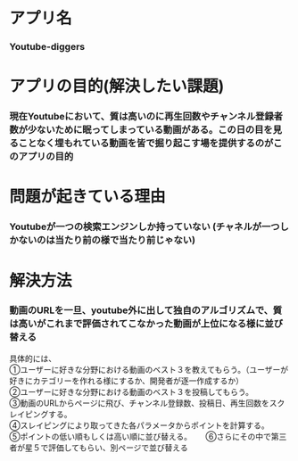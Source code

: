 # アプリ名

### Youtube-diggers   


# アプリの目的(解決したい課題)

### 現在Youtubeにおいて、質は高いのに再生回数やチャンネル登録者数が少ないために眠ってしまっている動画がある。この日の目を見ることなく埋もれている動画を皆で掘り起こす場を提供するのがこのアプリの目的


# 問題が起きている理由

### Youtubeが一つの検索エンジンしか持っていない (チャネルが一つしかないのは当たり前の様で当たり前じゃない)					


# 解決方法	

### 動画のURLを一旦、youtube外に出して独自のアルゴリズムで、質は高いがこれまで評価されてこなかった動画が上位になる様に並び替える
  具体的には、  
	①ユーザーに好きな分野における動画のベスト３を教えてもらう。（ユーザーが好きにカテゴリーを作れる様にするか、開発者が逐一作成するか）  
	②ユーザーに好きな分野における動画のベスト３を投稿してもらう。  					
	③動画のURLからページに飛び、チャンネル登録数、投稿日、再生回数をスクレイピングする。  					
	④スレイピングにより取ってきた各パラメータからポイントを計算する。　　
	⑤ポイントの低い順もしくは高い順に並び替える。　　
	⑥さらにその中で第三者が星５で評価してもらい、別ページで並び替える		 
